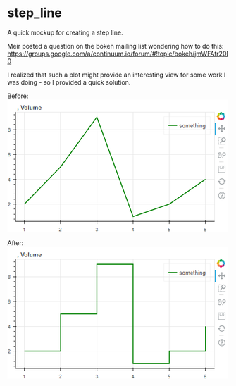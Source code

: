 # step_line

A quick mockup for creating a step line.

Meir posted a question on the bokeh mailing list wondering how to do this:
https://groups.google.com/a/continuum.io/forum/#!topic/bokeh/jmWFAtr20I0

I realized that such a plot might provide an interesting view for some work I was doing - so I provided a quick solution.

Before:
![before](https://github.com/afonit/step_line/blob/master/images/before.png)

After:
![after](https://github.com/afonit/step_line/blob/master/images/after.png)
